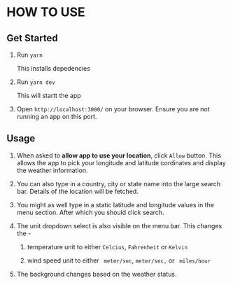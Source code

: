 
# HOW TO USE

## **Get Started**
1.	Run `yarn` 				

	This installs depedencies

2. Run `yarn dev`

	This will startt the app

3. Open   `http://localhost:3000/` on your browser. Ensure you are not running an app on this port.



## **Usage**
1.	When asked to **allow app to use your location**, click `Allow`  button. This allows the app to pick your longitude and latitude cordinates and display the weather information.
2. You can also type in a country, city or state name into the large search bar. Details of the location will be fetched.
3. You might as well type in a static latitude and longitude values in the menu section. After which you should click search.
4. The unit dropdown select is also visible on the menu bar. This changes the - 

	 1. temperature unit to either `Celcius`, `Fahrenheit` or `Kelvin`

	 2. wind speed unit to either ` meter/sec`, `meter/sec,` or ` miles/hour`
5. The background changes based on the weather status.
